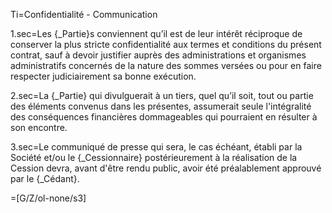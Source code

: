 Ti=Confidentialité - Communication

1.sec=Les {_Partie}s conviennent qu’il est de leur intérêt réciproque de conserver la plus stricte confidentialité aux termes et conditions du présent contrat, sauf à devoir justifier auprès des administrations et organismes administratifs concernés de la nature des sommes versées ou pour en faire respecter judiciairement sa bonne exécution.

2.sec=La {_Partie} qui divulguerait à un tiers, quel qu’il soit, tout ou partie des éléments convenus dans les présentes, assumerait seule l'intégralité des conséquences financières dommageables qui pourraient en résulter à son encontre.

3.sec=Le communiqué de presse qui sera, le cas échéant, établi par la Société et/ou le {_Cessionnaire} postérieurement à la réalisation de la Cession devra, avant d'être rendu public, avoir été préalablement approuvé par le {_Cédant}.

=[G/Z/ol-none/s3]
